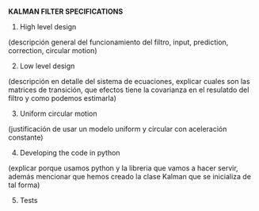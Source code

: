 **KALMAN FILTER SPECIFICATIONS**

1. High level design

(descripción general del funcionamiento del filtro, input, prediction, correction, circular motion)


2. Low level design

(descripción en detalle del sistema de ecuaciones, explicar cuales son las matrices de transición, que efectos tiene la covarianza en el resulatdo del filtro y como podemos estimarla)


3. Uniform circular motion

(justificación de usar un modelo uniform y circular con aceleración constante)

4. Developing the code in python

(explicar porque usamos python y la libreria que vamos a hacer servir, además mencionar que hemos creado la clase Kalman que se inicializa de tal forma)


5. Tests
